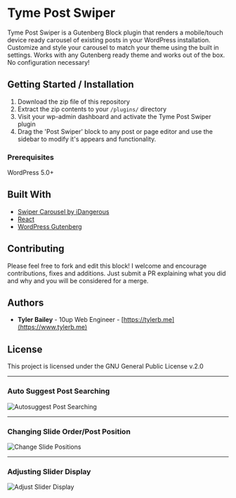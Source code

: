 # Tyme Post Swiper

Tyme Post Swiper is a Gutenberg Block plugin that renders a mobile/touch device ready carousel of existing posts in your WordPress installation. Customize and style your carousel to match your theme using the built in settings. Works with any Gutenberg ready theme and works out of the box. No configuration necessary!

## Getting Started / Installation

1. Download the zip file of this repository
2. Extract the zip contents to your `/plugins/` directory
3. Visit your wp-admin dashboard and activate the Tyme Post Swiper plugin
4. Drag the \'Post Swiper\' block to any post or page editor and use the sidebar to modify it\'s appears and functionality.

### Prerequisites

WordPress 5.0+

## Built With

* [Swiper Carousel by iDangerous](https://idangero.us/swiper/get-started/)
* [React](https://reactjs.org/)
* [WordPress Gutenberg](https://wordpress.org/gutenberg/)

## Contributing

Please feel free to fork and edit this block! I welcome and encourage contributions, fixes and additions. Just submit a PR explaining what you did and why and you will be considered for a merge.


## Authors

* **Tyler Bailey** - 10up Web Engineer - [https://tylerb.me](https://www.tylerb.me)

## License

This project is licensed under the GNU General Public License v.2.0

---

### Auto Suggest Post Searching
![Autosuggest Post Searching](http://tymeinteractive.com/plugins/tyme-post-swiper/img/Post-Searching.gif)

---

### Changing Slide Order/Post Position
![Change Slide Positions](http://tymeinteractive.com/plugins/tyme-post-swiper/img/Post-Sorting.gif)

---

### Adjusting Slider Display
![Adjust Slider Display](http://tymeinteractive.com/plugins/tyme-post-swiper/img/Slider-Settings.gif)
